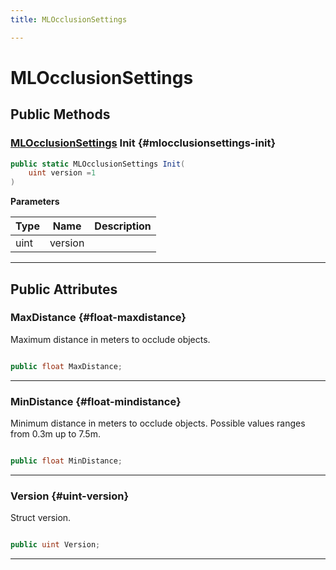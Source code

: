 ```yaml
---
title: MLOcclusionSettings

---
```


# MLOcclusionSettings










## Public Methods

### [MLOcclusionSettings](/versioned_docs/version-31-Aug-2023/unity-api/api/UnityEngine.XR.MagicLeap/MLOcclusion/NativeBindings/UnityEngine.XR.MagicLeap.MLOcclusion.NativeBindings.MLOcclusionSettings.md) Init {#mlocclusionsettings-init}

```csharp
public static MLOcclusionSettings Init(
    uint version =1
)
```


**Parameters**

| Type | Name  | Description  | 
|--|--|--|
| uint |version||






-----------

## Public Attributes

### MaxDistance {#float-maxdistance}

Maximum distance in meters to occlude objects. 

```csharp

public float MaxDistance;

```






-----------

### MinDistance {#float-mindistance}

Minimum distance in meters to occlude objects. Possible values ranges from 0.3m up to 7.5m. 

```csharp

public float MinDistance;

```






-----------

### Version {#uint-version}

Struct version. 

```csharp

public uint Version;

```






-----------


